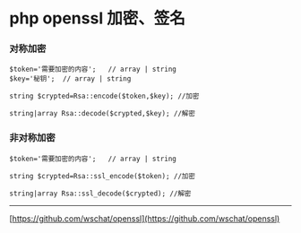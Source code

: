 # php openssl 加密、签名




### 对称加密 

~~~
$token='需要加密的内容';	// array | string
$key='秘钥';	// array | string

string $crypted=Rsa::encode($token,$key); //加密

string|array Rsa::decode($crypted,$key); //解密
~~~





### 非对称加密 

~~~
$token='需要加密的内容';	// array | string

string $crypted=Rsa::ssl_encode($token); //加密

string|array Rsa::ssl_decode($crypted); //解密

~~~

---
[https://github.com/wschat/openssl](https://github.com/wschat/openssl)

